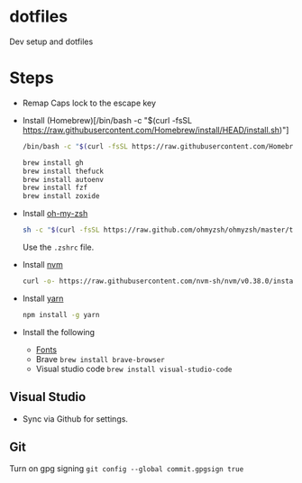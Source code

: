 # dotfiles

Dev setup and dotfiles

# Steps

- Remap Caps lock to the escape key
- Install (Homebrew)[/bin/bash -c "$(curl -fsSL https://raw.githubusercontent.com/Homebrew/install/HEAD/install.sh)"]

  ```bash
  /bin/bash -c "$(curl -fsSL https://raw.githubusercontent.com/Homebrew/install/HEAD/install.sh)"
  ```

  ```bash
  brew install gh
  brew install thefuck
  brew install autoenv
  brew install fzf
  brew install zoxide
  ```

- Install [oh-my-zsh](https://ohmyz.sh/#install)

  ```bash
  sh -c "$(curl -fsSL https://raw.github.com/ohmyzsh/ohmyzsh/master/tools/install.sh)"
  ```

  Use the `.zshrc` file.

- Install [nvm](https://github.com/nvm-sh/nvm#install--update-script)

  ```bash
  curl -o- https://raw.githubusercontent.com/nvm-sh/nvm/v0.38.0/install.sh | bash
  ```

- Install [yarn](https://yarnpkg.com/)

  ```bash
  npm install -g yarn
  ```

- Install the following
  - [Fonts](https://github.com/tonsky/FiraCode/wiki/Installing)
  - Brave `brew install brave-browser`
  - Visual studio code `brew install visual-studio-code`

## Visual Studio

- Sync via Github for settings.

## Git

Turn on gpg signing
`git config --global commit.gpgsign true`
